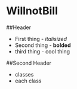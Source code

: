 # WillnotBill

##Header
- First thing - *italisized*
- Second thing - **bolded**
- third thing - cool thing

##Second Header
- classes
-   each class
